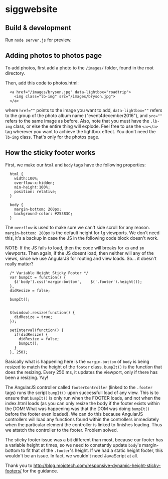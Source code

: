 # siggwebsite

## Build & development

Run `node server.js` for preview.

## Adding photos to photos page

To add photos, first add a photo to the `/images/` folder, found in the root directory.

Then, add this code to photos.html:

```
  <a href="/images/bryson.jpg" data-lightbox="roadtrip">
    <img class="lb-img" src="/images/bryson.jpg">
  </a>      
```
where `href=""` points to the image you want to add,  `data-lightbox=""` refers to the group of the photo album name ("event4december2016"), and `src=""` refers to the same image as before.
Also, note that you must have the `.lb-img` class, or else the entire thing will explode.
Feel free to use the `<a></a>` tag wherever you want to achieve the lightbox effect. You don't need the `lb-img` class. That's only for the photos page.

## How the sticky footer works

First, we make our `html` and `body` tags have the following properties:

```
  html {
    width:100%;
    overflow-x:hidden;
    min-height:100%;
    position: relative;
  }

  body {
    margin-bottom: 260px;
    background-color: #25383C;
  }
```
The `overflow` is used to make sure we can't side scroll for any reason. `margin-bottom: 260px` is the default height for `lg` viewports. We don't need this, it's a backup in case the JS in the following code block doesn't work. 

NOTE: If the JS fails to load, then the code will breaks for `xs` and `sm` viewports. Then again, if the JS doesnt load, then neither will any of the views, since we use AngularJS for routing and view loads. So... it doesn't really matter?

```
  /* Variable Height Sticky Footer */
  var bumpIt = function() {  
    $('body').css('margin-bottom',    $('.footer').height());
  },
  didResize = false;

  bumpIt();


  $(window).resize(function() {
    didResize = true;
  });

  setInterval(function() {  
    if(didResize) {
      didResize = false;
      bumpIt();
    }
  }, 250);
```
Basically what is happening here is the `margin-bottom` of `body` is being resized to match the height of the `footer` class. `bumpIt()` is the function that does the resizing. Every 250 ms, it updates the viewport, only if there has been a resizing. Yay!

The AngularJS controller called `footerController` (linked to the `.footer` tags) runs the script `bumpIt()` upon successfull load of any view. This is to ensure that `bumpIt()` is only run when the FOOTER loads, and not when the index.html loads (as you can only resize the body if the footer exists within the DOM! What was happening was that the DOM was doing `bumpIt()` before the footer even loaded). We can do this because AngularJS controllers will load any functions found within the controllers immediately when the particular element the controller is linked to finishes loading. Thus we attatch the controller to the footer. Problem solved.

The sticky footer issue was a bit different than most, because our footer has a variable height at times, so we need to constantly update `body`'s margin-bottom to fit that of the `.footer`'s height. If we had a static height footer, this wouldn't be an issue. In fact, we wouldn't need JavaScript at all.

Thank you to http://blog.mojotech.com/responsive-dynamic-height-sticky-footers/ for the guidance.

